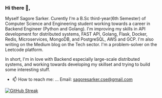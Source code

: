 ### Hi there 👋,

Myself Sagore Sarker. Curently I'm a B.Sc third-year(6th Semester) of Computer Science and Engineering student working towards a career in Backend Engineer (Python and Golang). I'm improving my skills in API development for distributed systems, FAST API, Golang, Flask, Docker, Redis, Microservices, MongoDB, and PostgreSQL, AWS and GCP. I'm also writing on the Medium blog on the Tech sector. I'm a problem-solver on the Leetcode platform.

In short, I'm in love with Backend especially large-scale distributed systems, and working towards developing my skillset and trying to build some interesting stuff.

- 📫 How to reach me: ...
Email: sagoresarker.cse@gmail.com


[![GitHub Streak](https://github-readme-streak-stats.herokuapp.com?user=sagoresarker)](https://git.io/streak-stats)

<!--
**sagoresarker/sagoresarker** is a ✨ _special_ ✨ repository because its `README.md` (this file) appears on your GitHub profile.
[![Sagore's GitHub stats](https://github-readme-stats.vercel.app/api?username=sagoresarker)](https://github.com/anuraghazra/github-readme-stats)
Here are some ideas to get you started:

- 🔭 I’m currently working on ...
- 🌱 I’m currently learning ...
- 👯 I’m looking to collaborate on ...
- 🤔 I’m looking for help with ...
- 💬 Ask me about ...
- 📫 How to reach me: ...
- 😄 Pronouns: ...
- ⚡ Fun fact: ...
-->
